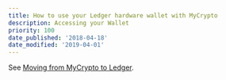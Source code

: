 ```yaml
---
title: How to use your Ledger hardware wallet with MyCrypto
description: Accessing your Wallet
priority: 100
date_published: '2018-04-18'
date_modified: '2019-04-01'
---
```


See [Moving from MyCrypto to Ledger](/how-to/migrating/moving-from-mycrypto-to-ledger).
